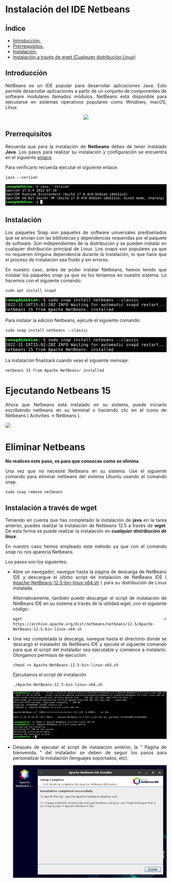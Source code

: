 <div align="justify">

# Instalación del IDE Netbeans

## Índice
- [Introducción.](#introducción)
- [Prerrequisitos.](#prerrequisitos)
- [Instalación.](#instalación)
- [Instalación a través de wget (Cualquier distribución Linux)](#instalación-a-través-de-wget)
  
  
## Introducción
  NetBeans es un IDE popular para desarrollar aplicaciones Java. Esto permite desarrollar aplicaciones a partir de un conjunto de componentes de software modulares llamados módulos. NetBeans está disponible para ejecutarse en sistemas operativos populares como Windows, macOS, Linux.

<div align="center">
  <img src="https://www.linuxadictos.com/wp-content/uploads/apache-netbeans.jpg" width="250px">
</div>

## Prerrequisitos

  Recuerda que para la instalación de __Netbeans__ debes de tener instalado __Java__. Los pasos para realizar su instalación y configuración se encuentra en el siguiente [enlace](tarea-jdk.md).

  Para verificarlo recuerda ejecutar el siguiente enlace:

  ```console
  java --version
  ``` 
  
  <img src="https://github.com/samugd17/Entornos-de-desarrollo/blob/main/TAREAS/Tarea6/IMG/1.%20JAVA%20VERSION.png">
  
  <br>

## Instalación

  Los paquetes Snap son paquetes de software universales prediseñados que se envían con las bibliotecas y dependencias requeridas por el paquete de software. Son independientes de la distribución y se pueden instalar en cualquier distribución principal de Linux. Los snaps son populares ya que no requieren ninguna dependencia durante la instalación, lo que hace que el proceso de instalación sea fluido y sin errores.
  
  En nuestro caso, antes de poder instalar Netbeans, hemos tenido que instalar los paquetes _snap_ ya que no los teníamos en nuestro sistema.
  Lo hacemos con el siguiente comando:
  
  ```console
  sudo apt install snapd
  ```
  
  <img src="https://github.com/samugd17/Entornos-de-desarrollo/blob/main/TAREAS/Tarea6/IMG/3.%20NETBEANS%20INSTALLATION%20(WRONG).png">
  
  <br>

  Para instalar la edición Netbeans, ejecute el siguiente comando:

```console
sudo snap install netbeans --classic
```
  
  <img src="https://github.com/samugd17/Entornos-de-desarrollo/blob/main/TAREAS/Tarea6/IMG/3.%20NETBEANS%20INSTALLATION%20(WRONG).png">
  
  <br>

  La instalación finalizará cuando veas el siguiente mensaje:

  ```console
  netbeans 15 from Apache NetBeans✓ installed
  ```

# Ejecutando Netbeans 15

  Ahora que Netbeans está instalado en su sistema, puede iniciarlo escribiendo netbeans en su terminal o haciendo clic en el icono de Netbeans ( Activities -> Netbeans ).
  
  <img src="https://liukin.es/wp-content/uploads/2021/10/Como-instalar-Netbeans-en-Ubuntu-Linux.png" width="550px">
  
  <br>

# Eliminar Netbeans

__No realices este paso, es para que conozcas como se elimina__.

 Una vez que no necesite Netbeans en su sistema. Use el siguiente comando para eliminar netbeans del sistema Ubuntu usando el comando snap.

```console
sudo snap remove netbeans
```

## Instalación a través de wget

Teniendo en cuenta que has completado la instalación de __java__ en la tarea anterior, puedes realizar la instalación de Netbeans 12.5 a través de __wget__. De esta forma se puede realizar la instalación en ___cualquier distribución de linux___.
  
  En nuestro caso hemos empleado este método ya que con el comando _snap_ no nos aparecía Netbeans.

Los pasos son los siguientes:
- Abre un navegador, navegue hasta la página de descarga de NetBeans IDE y descargue el último script de instalación de NetBeans IDE ([ Apache-NetBeans-12.5-bin-linux-x64.sh](https://netbeans.apache.org/download/nb125/nb125.html) ) para su distribución de Linux instalada.

  Alternativamente, también puede descargar el script de instalación de NetBeans IDE en su sistema a través de la utilidad wget, con el siguiente código:
  ```console
  wget -c  https://archive.apache.org/dist/netbeans/netbeans/12.5/Apache-NetBeans-12.5-bin-linux-x64.sh
  ```
- Una vez completada la descarga, navegue hasta el directorio donde se descargó el instalador de NetBeans IDE y ejecute el siguiente comando para que el script del instalador sea ejecutable y comience a instalarlo.
  Otorgamos permisos de ejecución:
  ```code
  chmod +x Apache-NetBeans-12.5-bin-linux-x64.sh 
  ```
  Ejecutamos el script de instalación
  ```code
  ./Apache-NetBeans-12.5-bin-linux-x64.sh
  ```
  
  <img src="https://github.com/samugd17/Entornos-de-desarrollo/blob/main/TAREAS/Tarea6/IMG/4.%20INSTALLATION%20NETBEANS.png">
  
  <br>
  
- Después de ejecutar el script de instalación anterior, la “ Página de bienvenida ” del instalador se deben de seguir los pasos para personalizar la instalación (lenguajes soportados, etc).
  
  <img src="https://github.com/samugd17/Entornos-de-desarrollo/blob/main/TAREAS/Tarea6/IMG/5.%20FINAL%20STEP.png">

</div>
